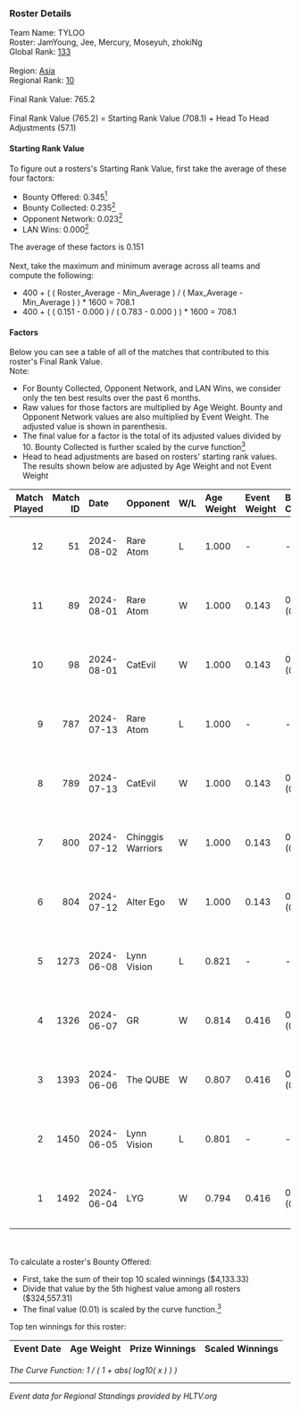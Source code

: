 ### Roster Details<br />
Team Name: TYLOO<br />
Roster: JamYoung, Jee, Mercury, Moseyuh, zhokiNg<br />
Global Rank: [133](../standings_global.md)<br />
<br />
Region: [Asia]( ../standings_asia.md)<br />
Regional Rank: [10]( ../standings_asia.md)<br />
<br />
Final Rank Value:  765.2<br />
<br />
Final Rank Value (765.2) = Starting Rank Value (708.1) + Head To Head Adjustments (57.1)<br />

#### Starting Rank Value<br />
To figure out a rosters's Starting Rank Value, first take the average of these four factors:<br />
- Bounty Offered: 0.345[<sup>1</sup>](#table2)
- Bounty Collected: 0.235[<sup>2</sup>](#table1)
- Opponent Network: 0.023[<sup>2</sup>](#table1)
- LAN Wins: 0.000[<sup>2</sup>](#table1)

The average of these factors is 0.151<br />
<br />
Next, take the maximum and minimum average across all teams and compute the following:<br />
- 400 + ( ( Roster_Average - Min_Average ) / ( Max_Average - Min_Average ) ) * 1600 = 708.1
- 400 + ( ( 0.151 - 0.000 ) / ( 0.783 - 0.000 ) ) * 1600 = 708.1


#### Factors<br />
Below you can see a table of all of the matches that contributed to this roster's Final Rank Value.<br />
Note:<br />

- For Bounty Collected, Opponent Network, and LAN Wins, we consider only the ten best results over the past 6 months.
- Raw values for those factors are multiplied by Age Weight. Bounty and Opponent Network values are also multiplied by Event Weight. The adjusted value is shown in parenthesis.
- The final value for a factor is the total of its adjusted values divided by 10. Bounty Collected is further scaled by the curve function[<sup>3</sup>](#curveFunction)
- Head to head adjustments are based on rosters' starting rank values. The results shown below are adjusted by Age Weight and not Event Weight
<span id="table1"></span><br />


| Match Played | Match ID | Date       | Opponent          | W/L | Age Weight | Event Weight | Bounty Collected | Opponent Network | LAN Wins  | H2H Adj. | Roster                                   |
| -: | -: | :- | :- | :- | :- | :- | :- | :- | :- | -: | :- |
|           12 |       51 | 2024-08-02 | Rare Atom         | L   | 1.000      | -            | -                | -                | -         |   -13.33 | JamYoung, Jee, Mercury, Moseyuh, zhokiNg |
|           11 |       89 | 2024-08-01 | Rare Atom         | W   | 1.000      | 0.143        | 0.000 (0.000)    | 0.480 (0.069)    | 0 (0.000) |    17.57 | JamYoung, Jee, Mercury, Moseyuh, zhokiNg |
|           10 |       98 | 2024-08-01 | CatEvil           | W   | 1.000      | 0.143        | 0.000 (0.000)    | 0.236 (0.034)    | 0 (0.000) |    10.81 | JamYoung, Jee, Mercury, Moseyuh, zhokiNg |
|            9 |      787 | 2024-07-13 | Rare Atom         | L   | 1.000      | -            | -                | -                | -         |   -14.98 | JamYoung, Jee, Mercury, Moseyuh, zhokiNg |
|            8 |      789 | 2024-07-13 | CatEvil           | W   | 1.000      | 0.143        | 0.000 (0.000)    | 0.236 (0.034)    | 0 (0.000) |     9.76 | JamYoung, Jee, Mercury, Moseyuh, zhokiNg |
|            7 |      800 | 2024-07-12 | Chinggis Warriors | W   | 1.000      | 0.143        | 0.000 (0.000)    | 0.154 (0.022)    | 0 (0.000) |    16.25 | JamYoung, Jee, Mercury, Moseyuh, zhokiNg |
|            6 |      804 | 2024-07-12 | Alter Ego         | W   | 1.000      | 0.143        | 0.000 (0.000)    | 0.079 (0.011)    | 0 (0.000) |     6.68 | JamYoung, Jee, Mercury, Moseyuh, zhokiNg |
|            5 |     1273 | 2024-06-08 | Lynn Vision       | L   | 0.821      | -            | -                | -                | -         |    -5.24 | JamYoung, k4Mi, Mercury, Moseyuh, zdr    |
|            4 |     1326 | 2024-06-07 | GR                | W   | 0.814      | 0.416        | 0.008 (0.003)    | 0.076 (0.026)    | 0 (0.000) |    10.74 | JamYoung, k4Mi, Mercury, Moseyuh, zdr    |
|            3 |     1393 | 2024-06-06 | The QUBE          | W   | 0.807      | 0.416        | 0.005 (0.002)    | 0.063 (0.021)    | 0 (0.000) |    11.22 | JamYoung, k4Mi, Mercury, Moseyuh, zdr    |
|            2 |     1450 | 2024-06-05 | Lynn Vision       | L   | 0.801      | -            | -                | -                | -         |    -4.49 | JamYoung, k4Mi, Mercury, Moseyuh, zdr    |
|            1 |     1492 | 2024-06-04 | LYG               | W   | 0.794      | 0.416        | 0.003 (0.001)    | 0.034 (0.011)    | 0 (0.000) |    12.17 | JamYoung, k4Mi, Mercury, Moseyuh, zdr    |

<br />
<span id="table2"></span><br />
To calculate a roster's Bounty Offered:<br />

- First, take the sum of their top 10 scaled winnings ($4,133.33)
- Divide that value by the 5th highest value among all rosters ($324,557.31)
- The final value (0.01) is scaled by the curve function.[<sup>3</sup>](#curveFunction)

Top ten winnings for this roster:<br />

| Event Date | Age Weight | Prize Winnings | Scaled Winnings |
| :- | -: | :- | :- |


<span id="curveFunction"></span>_The Curve Function: 1 / ( 1 + abs( log10( x ) ) )_<br />

---
_Event data for Regional Standings provided by HLTV.org_<br />
